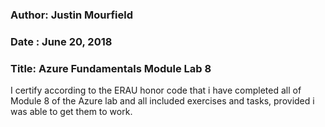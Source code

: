 ### Author: Justin Mourfield
### Date : June 20, 2018
### Title: Azure Fundamentals Module Lab 8

I certify according to the ERAU honor code that i have completed all of Module 8 of the Azure lab and all included exercises and tasks, provided i was able to get them to work.